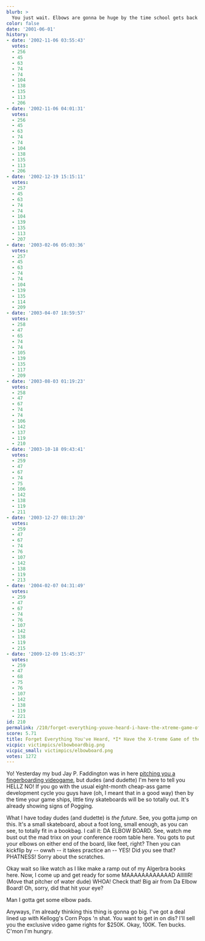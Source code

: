 ```yaml
---
blurb: >
  You just wait. Elbows are gonna be huge by the time school gets back in. Huge.
color: false
date: '2001-06-01'
history:
- date: '2002-11-06 03:55:43'
  votes:
  - 256
  - 45
  - 63
  - 74
  - 74
  - 104
  - 138
  - 135
  - 113
  - 206
- date: '2002-11-06 04:01:31'
  votes:
  - 256
  - 45
  - 63
  - 74
  - 74
  - 104
  - 138
  - 135
  - 113
  - 206
- date: '2002-12-19 15:15:11'
  votes:
  - 257
  - 45
  - 63
  - 74
  - 74
  - 104
  - 139
  - 135
  - 113
  - 207
- date: '2003-02-06 05:03:36'
  votes:
  - 257
  - 45
  - 63
  - 74
  - 74
  - 104
  - 139
  - 135
  - 114
  - 209
- date: '2003-04-07 18:59:57'
  votes:
  - 258
  - 47
  - 65
  - 74
  - 74
  - 105
  - 139
  - 135
  - 117
  - 209
- date: '2003-08-03 01:19:23'
  votes:
  - 258
  - 47
  - 67
  - 74
  - 74
  - 106
  - 142
  - 137
  - 119
  - 210
- date: '2003-10-18 09:43:41'
  votes:
  - 259
  - 47
  - 67
  - 74
  - 75
  - 106
  - 142
  - 138
  - 119
  - 211
- date: '2003-12-27 08:13:20'
  votes:
  - 259
  - 47
  - 67
  - 74
  - 76
  - 107
  - 142
  - 138
  - 119
  - 213
- date: '2004-02-07 04:31:49'
  votes:
  - 259
  - 47
  - 67
  - 74
  - 76
  - 107
  - 142
  - 138
  - 119
  - 215
- date: '2009-12-09 15:45:37'
  votes:
  - 259
  - 47
  - 68
  - 75
  - 76
  - 107
  - 142
  - 138
  - 119
  - 221
id: 210
permalink: /210/forget-everything-youve-heard-i-have-the-xtreme-game-of-the-future/
score: 5.71
title: Forget Everything You've Heard, *I* Have the X-treme Game of the Future
vicpic: victimpics/elbowboardbig.png
vicpic_small: victimpics/elbowboard.png
votes: 1272
---
```


Yo! Yesterday my bud Jay P. Faddington was in here [pitching you a
fingerboarding videogame,](@/victim/209.md) but dudes (and dudette)
I'm here to tell you HELLZ NO! If you go with the usual eight-month
cheap-ass game development cycle you guys have (oh, I meant that in a
good way) then by the time your game ships, little tiny skateboards will
be so totally out. It's already showing signs of Pogging.

What I have today dudes (and dudette) is *the future*. See, you gotta
jump on this. It's a small skateboard, about a foot long, small enough,
as you can see, to totally fit in a bookbag. I call it: DA ELBOW BOARD.
See, watch me bust out the mad trixx on your conference room table here.
You gots to put your elbows on either end of the board, like feet,
right? Then you can kickflip by -- owwh -- it takes practice an -- YES!
Did you see that? PHATNESS! Sorry about the scratches.

Okay wait so like watch as I like make a ramp out of my Algerbra books
here. Now, I come up and get ready for some MAAAAAAAAAAAAD AIIIIIR!
(Move that pitcher of water dude) WHOA! Check that! Big air from Da
Elbow Board! Oh, sorry, did that hit your eye?

Man I gotta get some elbow pads.

Anyways, I'm already thinking this thing is gonna go big. I've got a
deal lined up with Kellogg's Corn Pops 'n shat. You want to get in on
dis? I'll sell you the exclusive video game rights for $250K. Okay,
100K. Ten bucks. C'mon I'm hungry.